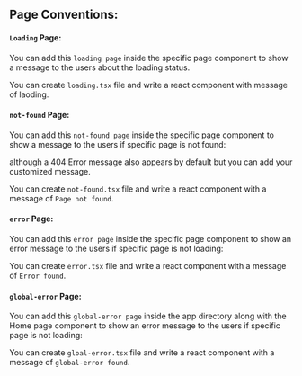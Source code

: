 ## Page Conventions:

#### `Loading` Page:

You can add this `loading page` inside the specific page component to show a message to the users about the loading status.

You can create `loading.tsx` file and write a react component with message of laoding.

#### `not-found` Page:

You can add this `not-found page` inside the specific page component to show a message to the users if specific page is not found:

although a 404:Error message also appears by default but you can add your customized message.

You can create `not-found.tsx` file and write a react component with a message of `Page not found`.

#### `error` Page:

You can add this `error page` inside the specific page component to show an error message to the users if specific page is not loading:

You can create `error.tsx` file and write a react component with a message of `Error found`.

#### `global-error` Page:

You can add this `global-error page` inside the app directory along with the Home page component to show an error message to the users if specific page is not loading:

You can create `gloal-error.tsx` file and write a react component with a message of `global-error found`.
